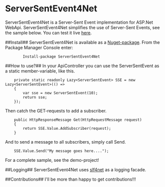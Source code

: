 [nuget]: https://nuget.org/packages/ServerSentEvent4Net
[slf4net]: https://github.com/englishtown/slf4net
[appharbor]: https://ssetest.apphb.com/
ServerSentEvent4Net
===================

ServerSentEvent4Net is a Server-Sent Event implementation for ASP.Net WebApi. ServerSentEvent4Net simplifies the use of Server-Sent Events, see the sample below.
You can test it live [here][appharbor].

##Install##
ServerSentEvent4Net is available as a [Nuget-package][nuget]. From the Package Manager Console enter:
            
            Install-package ServerSentEvent4Net

##How to use?##
In your ApiController you can use the ServerSentEvent as a static member-variable, like this.

        private static readonly Lazy<ServerSentEvent> SSE = new Lazy<ServerSentEvent>(() =>
        {
            var sse = new ServerSentEvent(10);
            return sse;
        });

Then catch the GET-requests to add a subscriber.

        public HttpResponseMessage Get(HttpRequestMessage request)
        {
            return SSE.Value.AddSubscriber(request);
        }

And to send a message to all subscribers, simply call Send.

		SSE.Value.Send("My message goes here....");



For a complete sample, see the demo-project!

##Logging##
ServerSentEvent4Net uses [slf4net] as a logging facade.

##Contributions##
I'll be more than happy to get contributions!!!
